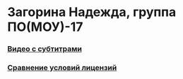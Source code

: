 # Загорина Надежда, группа ПО(МОУ)-17


### [Видео с субтитрами](https://www.youtube.com/embed/SfKeZwOHkZU)




### [Сравнение условий лицензий](https://docs.google.com/document/d/1E4y-xRbUpjV21ICYT4yRIoudZY6nKk_uzkDRzJcVg9I/edit?usp=sharing)
